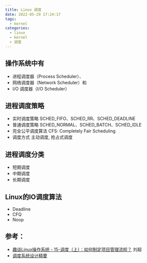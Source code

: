 ```yaml
---
title: Linux 调度
date: 2022-05-29 17:24:17
tags:
  - kernel
categories:
  - linux 
  - kernel   
  - 调度
---
```


<p></p>
<!-- more -->


## 操作系统中有
+ 进程调度器（Process Scheduler）、
+ 网络调度器（Network Scheduler）和 
+ I/O 调度器（I/O Scheduler）

##  进程调度策略
+ 实时调度策略
  SCHED_FIFO、SCHED_RR、SCHED_DEADLINE
+ 普通调度策略
  SCHED_NORMAL、SCHED_BATCH、SCHED_IDLE
+ 完全公平调度算法
  CFS: Completely Fair Scheduling 
+ 调度方式
  主动调度, 抢占式调度

## 进程调度分类
+ 短期调度
+ 中期调度
+ 长期调度


## Linux的IO调度算法
+ Deadline 
+ CFQ 
+ Noop

## 参考：
+ [趣谈Linux操作系统 - 15-调度（上）：如何制定项目管理流程？]()  刘超
+ [调度系统设计精要](https://draveness.me/system-design-scheduler/)